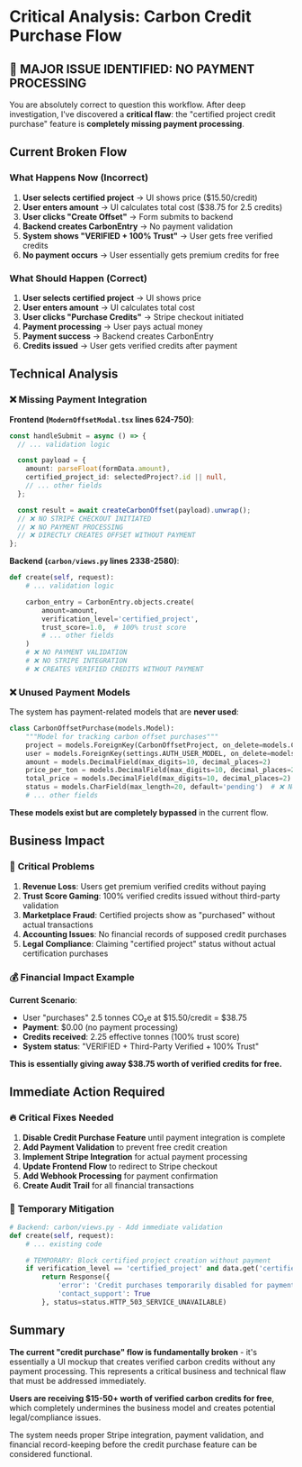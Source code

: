 # Critical Analysis: Carbon Credit Purchase Flow

## 🚨 **MAJOR ISSUE IDENTIFIED: NO PAYMENT PROCESSING**

You are absolutely correct to question this workflow. After deep investigation, I've discovered a **critical flaw**: the "certified project credit purchase" feature is **completely missing payment processing**.

## Current Broken Flow

### What Happens Now (Incorrect)

1. **User selects certified project** → UI shows price ($15.50/credit)
2. **User enters amount** → UI calculates total cost ($38.75 for 2.5 credits)
3. **User clicks "Create Offset"** → Form submits to backend
4. **Backend creates CarbonEntry** → No payment validation
5. **System shows "VERIFIED + 100% Trust"** → User gets free verified credits
6. **No payment occurs** → User essentially gets premium credits for free

### What Should Happen (Correct)

1. **User selects certified project** → UI shows price
2. **User enters amount** → UI calculates total cost
3. **User clicks "Purchase Credits"** → Stripe checkout initiated
4. **Payment processing** → User pays actual money
5. **Payment success** → Backend creates CarbonEntry
6. **Credits issued** → User gets verified credits after payment

## Technical Analysis

### ❌ **Missing Payment Integration**

**Frontend (`ModernOffsetModal.tsx` lines 624-750)**:

```typescript
const handleSubmit = async () => {
  // ... validation logic

  const payload = {
    amount: parseFloat(formData.amount),
    certified_project_id: selectedProject?.id || null,
    // ... other fields
  };

  const result = await createCarbonOffset(payload).unwrap();
  // ❌ NO STRIPE CHECKOUT INITIATED
  // ❌ NO PAYMENT PROCESSING
  // ❌ DIRECTLY CREATES OFFSET WITHOUT PAYMENT
};
```

**Backend (`carbon/views.py` lines 2338-2580)**:

```python
def create(self, request):
    # ... validation logic

    carbon_entry = CarbonEntry.objects.create(
        amount=amount,
        verification_level='certified_project',
        trust_score=1.0,  # 100% trust score
        # ... other fields
    )
    # ❌ NO PAYMENT VALIDATION
    # ❌ NO STRIPE INTEGRATION
    # ❌ CREATES VERIFIED CREDITS WITHOUT PAYMENT
```

### ❌ **Unused Payment Models**

The system has payment-related models that are **never used**:

```python
class CarbonOffsetPurchase(models.Model):
    """Model for tracking carbon offset purchases"""
    project = models.ForeignKey(CarbonOffsetProject, on_delete=models.CASCADE)
    user = models.ForeignKey(settings.AUTH_USER_MODEL, on_delete=models.CASCADE)
    amount = models.DecimalField(max_digits=10, decimal_places=2)
    price_per_ton = models.DecimalField(max_digits=10, decimal_places=2)
    total_price = models.DecimalField(max_digits=10, decimal_places=2)
    status = models.CharField(max_length=20, default='pending')  # ❌ Never used
    # ... other fields
```

**These models exist but are completely bypassed** in the current flow.

## Business Impact

### 🔴 **Critical Problems**

1. **Revenue Loss**: Users get premium verified credits without paying
2. **Trust Score Gaming**: 100% verified credits issued without third-party validation
3. **Marketplace Fraud**: Certified projects show as "purchased" without actual transactions
4. **Accounting Issues**: No financial records of supposed credit purchases
5. **Legal Compliance**: Claiming "certified project" status without actual certification purchases

### 💰 **Financial Impact Example**

**Current Scenario**:

- User "purchases" 2.5 tonnes CO₂e at $15.50/credit = $38.75
- **Payment**: $0.00 (no payment processing)
- **Credits received**: 2.25 effective tonnes (100% trust score)
- **System status**: "VERIFIED + Third-Party Verified + 100% Trust"

**This is essentially giving away $38.75 worth of verified credits for free.**

## Immediate Action Required

### 🔥 **Critical Fixes Needed**

1. **Disable Credit Purchase Feature** until payment integration is complete
2. **Add Payment Validation** to prevent free credit creation
3. **Implement Stripe Integration** for actual payment processing
4. **Update Frontend Flow** to redirect to Stripe checkout
5. **Add Webhook Processing** for payment confirmation
6. **Create Audit Trail** for all financial transactions

### 🚫 **Temporary Mitigation**

```python
# Backend: carbon/views.py - Add immediate validation
def create(self, request):
    # ... existing code

    # TEMPORARY: Block certified project creation without payment
    if verification_level == 'certified_project' and data.get('certified_project_id'):
        return Response({
            'error': 'Credit purchases temporarily disabled for payment system maintenance',
            'contact_support': True
        }, status=status.HTTP_503_SERVICE_UNAVAILABLE)
```

## Summary

**The current "credit purchase" flow is fundamentally broken** - it's essentially a UI mockup that creates verified carbon credits without any payment processing. This represents a critical business and technical flaw that must be addressed immediately.

**Users are receiving $15-50+ worth of verified carbon credits for free**, which completely undermines the business model and creates potential legal/compliance issues.

The system needs proper Stripe integration, payment validation, and financial record-keeping before the credit purchase feature can be considered functional.
